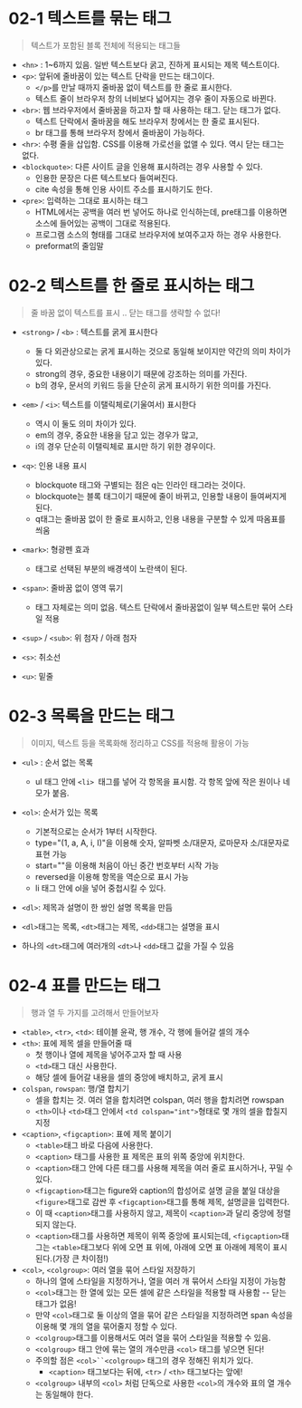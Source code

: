 # 02-1 텍스트를 묶는 태그

> 텍스트가 포함된 블록 전체에 적용되는 태그들

- `<hn>` : 1~6까지 있음. 일반 텍스트보다 굵고, 진하게 표시되는 제목 텍스트이다.
- `<p>`: 앞뒤에 줄바꿈이 있는 텍스트 단락을 만드는 태그이다.
  - `</p>`를 만날 때까지 줄바꿈 없이 텍스트를 한 줄로 표시한다.
  - 텍스트 줄이 브라우저 창의 너비보다 넓어지는 경우 줄이 자동으로 바뀐다.
- `<br>`: 웹 브라우저에서 줄바꿈을 하고자 할 때 사용하는 태그. 닫는 태그가 없다.
  - 텍스트 단락에서 줄바꿈을 해도 브라우저 창에서는 한 줄로 표시된다.
  - br 태그를 통해 브라우저 창에서 줄바꿈이 가능하다.
- `<hr>`: 수평 줄을 삽입함. CSS를 이용해 가로선을 없앨 수 있다. 역시 닫는 태그는 없다.
- `<blockquote>`: 다른 사이트 글을 인용해 표시하려는 경우 사용할 수 있다.
  - 인용한 문장은 다른 텍스트보다 들여써진다.
  - cite 속성을 통해 인용 사이트 주소를 표시하기도 한다.
- `<pre>`:  입력하는 그대로 표시하는 태그
  - HTML에서는 공백을 여러 번 넣어도 하나로 인식하는데, pre태그를 이용하면 소스에 들어있는 공백이 그대로 적용된다.
  - 프로그램 소스의 형태를 그대로 브라우저에 보여주고자 하는 경우 사용한다.
  - preformat의 줄임말



# 02-2 텍스트를 한 줄로 표시하는 태그

> 줄 바꿈 없이 텍스트를 표시 .. 닫는 태그를 생략할 수 없다!

- `<strong>` / `<b>` : 텍스트를 굵게 표시한다
  - 둘 다 외관상으로는 굵게 표시하는 것으로 동일해 보이지만 약간의 의미 차이가 있다.
  - strong의 경우, 중요한 내용이기 때문에 강조하는 의미를 가진다.
  - b의 경우, 문서의 키워드 등을 단순히 굵게 표시하기 위한 의미를 가진다.
- `<em>` / `<i>`: 텍스트를 이탤릭체로(기울여서) 표시한다
  - 역시 이 둘도 의미 차이가 있다.
  - em의 경우, 중요한 내용을 담고 있는 경우가 많고,
  - i의 경우 단순히 이탤릭체로 표시만 하기 위한 경우이다.
- `<q>`: 인용 내용 표시
  - blockquote 태그와 구별되는 점은 q는 인라인 태그라는 것이다.
  - blockquote는 블록 태그이기 때문에 줄이 바뀌고, 인용할 내용이 들여써지게 된다.
  - q태그는 줄바꿈 없이 한 줄로 표시하고, 인용 내용을 구분할 수 있게 따옴표를 씌움

- `<mark>`: 형광펜 효과
  - 태그로 선택된 부분의 배경색이 노란색이 된다.
- `<span>`: 줄바꿈 없이 영역 묶기
  - 태그 자체로는 의미 없음. 텍스트 단락에서 줄바꿈없이 일부 텍스트만 묶어 스타일 적용
- `<sup>` / `<sub>`: 위 첨자 / 아래 첨자
- `<s>`: 취소선
- `<u>`: 밑줄



# 02-3 목록을 만드는 태그

> 이미지, 텍스트 등을 목록화해 정리하고 CSS를 적용해 활용이 가능

- `<ul>` : 순서 없는 목록
  
  - ul 태그 안에 `<li> `태그를 넣어 각 항목을 표시함. 각 항목 앞에 작은 원이나 네모가 붙음.
  
- `<ol>`: 순서가 있는 목록
  - 기본적으로는 순서가 1부터 시작한다.
  - type="(1, a, A, i, I)"을 이용해 숫자, 알파벳 소/대문자, 로마문자 소/대문자로 표현 가능
  - start=""을 이용해 처음이 아닌 중간 번호부터 시작 가능
  - reversed을 이용해 항목을 역순으로 표시 가능
  - li 태그 안에 ol을 넣어 중첩시킬 수 있다.
  
- `<dl>`: 제목과 설명이 한 쌍인 설명 목록을 만듬
- `<dl>`태그는 목록, `<dt>`태그는 제목, `<dd>`태그는 설명을 표시
  
- 하나의 `<dt>`태그에 여러개의 `<dt>`나 `<dd>`태그 값을 가질 수 있음



# 02-4 표를 만드는 태그

> 행과 열 두 가지를 고려해서 만들어보자

- `<table>`, `<tr>`, `<td>`: 테이블 윤곽, 행 개수, 각 행에 들어갈 셀의 개수
- `<th>`: 표에 제목 셀을 만들어줄 때
  - 첫 행이나 열에 제목을 넣어주고자 할 때 사용
  - `<td>`태그 대신 사용한다.
  - 해당 셀에 들어갈 내용을 셀의 중앙에 배치하고, 굵게 표시
- `colspan`, `rowspan`: 행/열 합치기
  - 셀을 합치는 것. 여러 열을 합치려면 colspan, 여러 행을 합치려면 rowspan
  - `<th>`이나 `<td>`태그 안에서 `<td colspan="int">`형태로 몇 개의 셀을 합칠지 지정
- `<caption>`, `<figcaption>`: 표에 제목 붙이기
  - `<table>`태그 바로 다음에 사용한다.
  - `<caption>` 태그를 사용한 표 제목은 표의 위쪽 중앙에 위치한다. 
  - `<caption>`태그 안에 다른 태그를 사용해 제목을 여러 줄로 표시하거나, 꾸밀 수 있다.
  - `<figcaption>`태그는 figure와 caption의 합성어로 설명 글을 붙일 대상을 `<figure>`태그로 감싼 후 `<figcaption>`태그를 통해 제목, 설명글을 입력한다.
  - 이 때 `<caption>`태그를 사용하지 않고, 제목이 `<caption>`과 달리 중앙에 정렬되지 않는다.
  - `<caption>`태그를 사용하면 제목이 위쪽 중앙에 표시되는데, `<figcaption>`태그는 `<table>`태그보다 위에 오면 표 위에, 아래에 오면 표 아래에 제목이 표시된다.(가장 큰 차이점!)
- `<col>`, `<colgroup>`: 여러 열을 묶어 스타일 저장하기
  - 하나의 열에 스타일을 지정하거나, 열을 여러 개 묶어서 스타일 지정이 가능함
  - `<col>`태그는 한 열에 있는 모든 셀에 같은 스타일을 적용할 때 사용함 -- 닫는 태그가 없음!
  - 만약 `<col>`태그로 둘 이상의 열을 묶어 같은 스타일을 지정하려면 span 속성을 이용해 몇 개의 열을 묶어줄지 정할 수 있다.
  - `<colgroup>`태그를 이용해서도 여러 열을 묶어 스타일을 적용할 수 있음.
  - `<colgroup>` 태그 안에 묶는 열의 개수만큼 `<col>` 태그를 넣으면 된다!
  - 주의할 점은 `<col>``<colgroup>` 태그의 경우 정해진 위치가 있다.
    - `<caption>` 태그보다는 뒤에, `<tr>` / `<th>` 태그보다는 앞에!
  - `<colgroup>` 내부의 `<col>` 처럼 단독으로 사용한 `<col>`의 개수와 표의 열 개수는 동일해야 한다. 